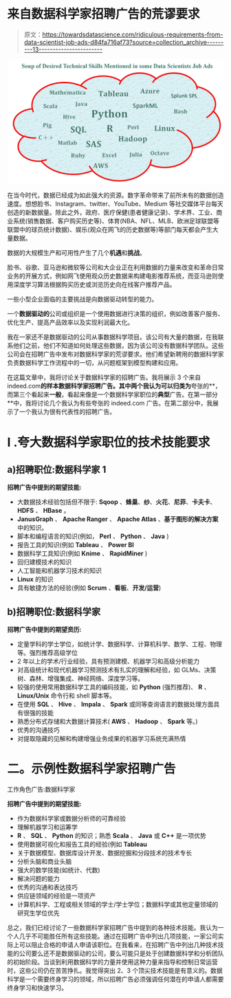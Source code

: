 # 来自数据科学家招聘广告的荒谬要求

> 原文：<https://towardsdatascience.com/ridiculous-requirements-from-data-scientist-job-ads-d84fa716af73?source=collection_archive---------13----------------------->

![](img/bec6699060b8add7e432ef04a6a1dcac.png)

在当今时代，数据已经成为如此强大的资源。数字革命带来了前所未有的数据创造速度。想想脸书、Instagram、twitter、YouTube、Medium 等社交媒体平台每天创造的新数据量。除此之外，政府、医疗保健(患者健康记录)、学术界、工业、商业系统(销售数据、客户购买历史等)、体育(NBA、NFL、MLB、欧洲足球联盟等联盟中的球员统计数据)、娱乐(观众在网飞的历史数据等)等部门每天都会产生大量数据。

数据的大规模生产和可用性产生了几个**机遇**和**挑战**。

脸书、谷歌、亚马逊和微软等公司和大企业正在利用数据的力量来改变和革命日常业务的开展方式，例如网飞使用观众历史数据来构建电影推荐系统，而亚马逊则使用深度学习算法根据购买历史或浏览历史向在线客户推荐产品。

一些小型企业面临的主要挑战是向数据驱动转型的能力。

一个**数据驱动的**公司或组织是一个使用数据进行决策的组织，例如改善客户服务、优化生产、提高产品效率以及实现利润最大化。

我在一家还不是数据驱动的公司从事数据科学项目。该公司有大量的数据，在我联系他们之前，他们不知道如何处理这些数据，因为该公司没有数据科学团队。这些公司会在招聘广告中发布对数据科学家的荒谬要求。他们希望新聘用的数据科学家负责数据科学工作流程中的一切，从问题框架到模型构建和应用。

在这篇文章中，我将讨论关于数据科学家的招聘广告。我将展示 3 个来自 indeed.com**的样本数据科学家招聘广告。其中两个我认为可以归类为**夸张的**，而第三个看起来**一般**，看起来像是一个数据科学家职位的**典型**广告。在第一部分**中，我将讨论几个我认为有些夸张的 indeed.com 广告。在第二部分中，我展示了一个我认为很有代表性的招聘广告。

# I .夸大数据科学家职位的技术技能要求

## a)招聘职位:数据科学家 1

**招聘广告中提到的期望技能:**

*   大数据技术经验包括但不限于: **Sqoop** 、**蜂巢**、**纱**、**火花**、**尼菲**、**卡夫卡**、 **HDFS** 、 **HBase** 。
*   **JanusGraph** 、 **Apache Ranger** 、 **Apache Atlas** 、**基于图形的解决方案**中的知识。
*   脚本和编程语言的知识(例如， **Perl** 、 **Python** 、 **Java** )
*   报告工具的知识(例如 **Tableau** 、 **Power BI**
*   数据科学工具知识(例如 **Knime** 、 **RapidMiner** )
*   回归建模技术的知识
*   人工智能和机器学习技术的知识
*   **Linux** 的知识
*   具有敏捷方法的经验(例如 **Scrum** 、**看板**、**开发/运营**)

## b)招聘职位:数据科学家

**招聘广告中提到的期望资历:**

*   定量学科的学士学位，如统计学、数据科学、计算机科学、数学、工程、物理等。强烈推荐高级学位
*   2 年以上的学术/行业经验，具有预测建模、机器学习和高级分析能力
*   对高级统计和现代机器学习预测技术有扎实的理解和经验，如 GLMs、决策树、森林、增强集成、神经网络、深度学习等。
*   较强的使用常用数据科学工具的编码技能，如 **Python** (强烈推荐)、 **R** 、 **Linux/Unix** 命令行和 shell 脚本等。
*   在使用 **SQL** 、 **Hive** 、 **Impala** 、 **Spark** 或同等查询语言的数据处理方面具有很强的技能
*   熟悉分布式存储和大数据计算技术( **AWS** 、 **Hadoop** 、 **Spark** 等。)
*   优秀的沟通技巧
*   对提取隐藏的见解和构建增强业务成果的机器学习系统充满热情

# 二。示例性数据科学家招聘广告

工作角色广告:数据科学家

**招聘广告中提到的期望技能:**

*   作为数据科学家或数据分析师的可靠经验
*   理解机器学习和运筹学
*   **R** 、 **SQL** 、 **Python** 的知识；熟悉 **Scala** 、 **Java** 或 **C++** 是一项优势
*   使用数据可视化和报告工具的经验(例如 **Tableau**
*   关于数据模型、数据库设计开发、数据挖掘和分段技术的技术专长
*   分析头脑和商业头脑
*   强大的数学技能(如统计、代数)
*   解决问题的能力
*   优秀的沟通和表达技巧
*   供应链领域的经验是一项资产
*   计算机科学、工程或相关领域的学士/学士学位；数据科学或其他定量领域的研究生学位优先

总之，我们已经讨论了一些数据科学家招聘广告中提到的各种技术技能。我认为一个人几乎不可能胜任所有这些技能。通过在招聘广告中列出几项技能，一家公司实际上可以阻止合格的申请人申请该职位。在我看来，在招聘广告中列出几种技术技能的公司要么还不是数据驱动的公司，要么可能只是处于创建数据科学和分析团队的初始阶段。当谈到利用数据科学的力量并使用这种力量来指导和控制日常运营时，这些公司仍在苦苦挣扎。我觉得突出 2、3 个顶尖技术技能是有意义的。数据科学是一个需要终身学习的领域，所以招聘广告必须强调任何潜在的申请人都需要终身学习和快速学习。